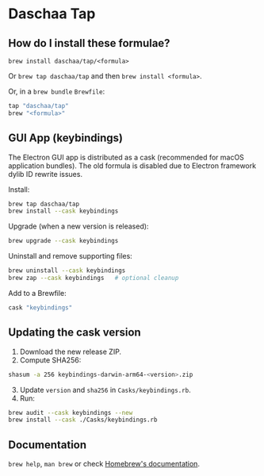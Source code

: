 # Daschaa Tap

## How do I install these formulae?

`brew install daschaa/tap/<formula>`

Or `brew tap daschaa/tap` and then `brew install <formula>`.

Or, in a `brew bundle` `Brewfile`:

```ruby
tap "daschaa/tap"
brew "<formula>"
```

## GUI App (keybindings)

The Electron GUI app is distributed as a cask (recommended for macOS application bundles). The old formula is disabled due to Electron framework dylib ID rewrite issues.

Install:

```bash
brew tap daschaa/tap
brew install --cask keybindings
```

Upgrade (when a new version is released):

```bash
brew upgrade --cask keybindings
```

Uninstall and remove supporting files:

```bash
brew uninstall --cask keybindings
brew zap --cask keybindings   # optional cleanup
```

Add to a Brewfile:

```ruby
cask "keybindings"
```

## Updating the cask version

1. Download the new release ZIP.
2. Compute SHA256:

```bash
shasum -a 256 keybindings-darwin-arm64-<version>.zip
```
3. Update `version` and `sha256` in `Casks/keybindings.rb`.
4. Run:

```bash
brew audit --cask keybindings --new
brew install --cask ./Casks/keybindings.rb
```

## Documentation

`brew help`, `man brew` or check [Homebrew's documentation](https://docs.brew.sh).

